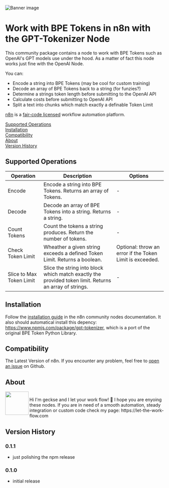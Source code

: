 ![Banner image](https://user-images.githubusercontent.com/10284570/173569848-c624317f-42b1-45a6-ab09-f0ea3c247648.png)

# Work with BPE Tokens in n8n with the GPT-Tokenizer Node

This community package contains a node to work with BPE Tokens such as OpenAI's GPT models use under the hood. As a matter of fact this node works just fine with the OpenAI Node.

You can:
* Encode a string into BPE Tokens (may be cool for custom training)
* Decode an array of BPE Tokens back to a string (for funzies?)
* Determine a strings token length before submitting to the OpenAI API
* Calculate costs before submitting to OpenAI API
* Split a text into chunks which match exactly a definable Token Limit

[n8n](https://n8n.io/) is a [fair-code licensed](https://docs.n8n.io/reference/license/) workflow automation platform.

[Supported Operations](#supported-operations)  
[Installation](#installation)  
[Compatibility](#compatibility)  
[About](#about)  
[Version History](#version-history)  

## Supported Operations

| Operation  | Description | Options |
| ------------- |  ------------- |  ------------- | 
| Encode  | Encode a string into BPE Tokens. Returns an array of Tokens. | - |
| Decode  | Decode an array of BPE Tokens into a string. Returns a string. | - |
| Count Tokens  | Count the tokens a string produces. Return the number of tokens. | - |
| Check Token Limit  | Wheather a given string exceeds a defined Token Limit. Returns a boolean. | Optional: throw an error if the Token Limit is exceeded. |
| Slice to Max Token Limit  | Slice the string into block which match exactly the provided token limit. Returns an array of strings. | - |

## Installation
Follow the [installation guide](https://docs.n8n.io/integrations/community-nodes/installation/) in the n8n community nodes documentation.
It also should automatical install this depency: https://www.npmjs.com/package/gpt-tokenizer, which is a port of the original BPE Token Python Library.

## Compatibility

The Latest Version of n8n. If you encounter any problem, feel free to [open an issue](https://github.com/geckse/n8n-nodes-ninox) on Github. 

## About

<img src="https://let-the-work-flow.com/content/uploads/logo-let-the-work-flow-signet-quad-150x150.png" align="left" height="74" width="74"> 
<br>
Hi I'm geckse and I let your work flow! 👋 
I hope you are enyoing these nodes. If you are in need of a smooth automation, steady integration or custom code check my page: https://let-the-work-flow.com

## Version History

### 0.1.1
- just polishing the npm release

### 0.1.0
- initial release
